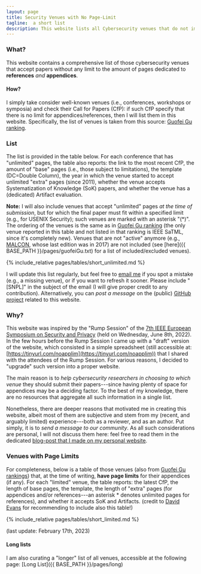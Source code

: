 ```yaml
---
layout: page
title: Security Venues with No Page-Limit
tagline:  a short list
description: This website lists all Cybersecurity venues that do not impose any limit to the length of the References/Appendices in the submitted papers
---
```



### What?

This website contains a comprehensive list of those cybersecurity venues that accept papers without any limit to the amount of pages dedicated to **references** _and_ **appendices**.

#### How?

I simply take consider well-known venues (i.e., conferences, workshops or symposia) and check their Call for Papers (CfP): if such CfP specify that there is no limit for appendices/references, then I will list them in this website. Specifically, the list of venues is taken from this source: [Guofei Gu ranking](https://people.engr.tamu.edu/guofei/sec_conf_stat.htm).

### List
The list is provided in the table below. For each conference that has "unlimited" pages, the table also reports: the link to the most recent CfP, the amount of "base" pages (i.e., those subject to limitations), the template (DC=Double Column), the year in which the venue started to accept unlimited "extra" pages (since 2011), whether the venue accepts Systematization of Knowledge (SoK) papers, and whether the venue has a (dedicated) Artifact evaluation.

**Note:** I will also include venues that accept "unlimited" pages _at the time of submission_, but for which the final paper must fit within a specified limit (e.g., for USENIX Security); such venues are marked with an asterisk "(*)". The ordering of the venues is the same as in [Guofei Gu ranking](https://people.engr.tamu.edu/guofei/sec_conf_stat.htm) (the only venue reported in this table and not listed in that ranking is IEEE SaTML, since it's completely new). Venues that are not "active" anymore (e.g., [MALCON](https://malwareconference.org/), whose last edition was in 2017) are not included (see [here]({{ BASE_PATH }}/pages/guofeiGu.txt) for a list of included/excluded venues).



{% include_relative pages/tables/short_unlimited.md %}

I will update this list regularly, but feel free to [email me](mailto:giovanni.apruzzese@uni.li) if you spot a mistake (e.g., a missing venue), or if you want to refresh it sooner. Please include "[SNPL]" in the subject of the email (I will give proper credit to any contribution). Alternatively, you can _post a message_ on the (public) [GitHub project](https://github.com/secnopagelim/secnopagelim.github.io/discussions) related to this website.


### Why?
This website was inspired by the "Rump Session" of the [7th IEEE European Symposium on Security and Privacy](https://www.ieee-security.org/TC/EuroSP2022/program.html) (held on Wednesday, June 8th, 2022). In the few hours before the Rump Session I came up with a "draft" version of the website, which consisted in a simple spreadsheet (still accessible at: [https://tinyurl.com/noapplim](https://tinyurl.com/noapplim)) that I shared with the attendees of the Rump Session. For various reasons, I decided to "upgrade" such version into a proper website.

The main reason is to _help cybersecurity researchers in choosing to which venue_ they should submit their papers---since having plenty of space for appendices may be a deciding factor. To the best of my knowledge, there are no resources that aggregate all such information in a single list.

Nonetheless, there are deeper reasons that motivated me in creating this website, albeit most of them are subjective and stem from my (recent, and arguably limited) experience---both as a reviewer, and as an author. Put simply, it is to _send a message to our community_. 
As all such considerations are personal, I will not discuss them here: feel free to read them in the dedicated [blog-post that I made on my personal website](https://www.giovanniapruzzese.com/posts/2022/secnopagelim).


### Venues with Page Limits

For completeness, below is a table of those venues (also from [Guofei Gu rankings](https://people.engr.tamu.edu/guofei/sec_conf_stat.htm)) that, at the time of writing, **have page limits** for their appendices (if any). For each "limited" venue, the table reports: the latest CfP, the length of base pages, the template, the length of "extra" pages (for appendices and/or references---an asterisk * denotes unlimited pages for references), and whether it accepts SoK and Artifacts. (credit to [David Evans](https://www.cs.virginia.edu/~evans/) for recommending to include also this table!)


{% include_relative pages/tables/short_limited.md %}

(last update: February 17th, 2023)


#### Long lists

I am also curating a "longer" list of all venues, accessible at the following page: [Long List]({{ BASE_PATH }}/pages/long)
